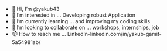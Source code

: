 - 👋 Hi, I’m @yakub43
- 👀 I’m interested in ...
    Developing robust Application
- 🌱 I’m currently learning ...
    and improving my coding skills
- 💞️ I’m looking to collaborate on ...
    workshops, internships, job
- 📫 How to reach me ...
    LinkedIn-linkedin.com/in/yakub-gamit-5a54981ab/

<!---
yakub43/yakub43 is a ✨ special ✨ repository because its `README.md` (this file) appears on your GitHub profile.
You can click the Preview link to take a look at your changes.
--->
